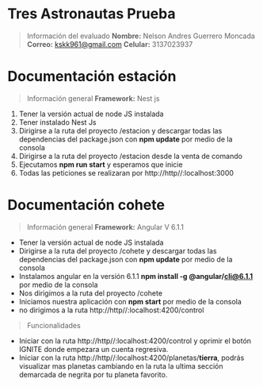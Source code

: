 # Tres Astronautas Prueba

>Información del evaluado
>**Nombre:** Nelson Andres Guerrero Moncada
>**Correo:** kskk961@gmail.com
>**Celular:** 3137023937

# Documentación estación
>Información general
>**Framework:** Nest js

 1. Tener la versión actual de node JS instalada
 2. Tener instalado Nest Js
 3.   Dirigirse a la ruta del proyecto /estacion y descargar todas las dependencias del package.json con **npm update** por medio de la consola
 4. Dirigirse a la ruta del proyecto /estacion desde la venta de comando
 5. Ejecutamos **npm run start** y esperamos que inicie
 6. Todas las peticiones se realizaran por http://http//:localhost:3000

# Documentación cohete
>Información general
>**Framework:** Angular V 6.1.1
>
 - Tener la versión actual de node JS instalada
 - Dirigirse a la ruta del proyecto /cohete y descargar todas las dependencias del package.json con **npm update** por medio de la consola
 - Instalamos angular en la versión 6.1.1 **npm install -g @angular/cli@6.1.1** por medio de la consola
 - Nos dirigimos a la ruta del proyecto /cohete
 - Iniciamos nuestra aplicación con **npm start** por medio de la consola
 - no dirigimos a la ruta http://http//:localhost:4200/control
>Funcionalidades 
>
 - Iniciar con la ruta http://http//:localhost:4200/control y oprimir el botón IGNITE donde empezara un cuenta regresiva.
 - Iniciar con la ruta http://http//:localhost:4200/planetas/**tierra**, podrás visualizar mas planetas cambiando en la ruta la ultima sección demarcada de negrita por tu planeta favorito.